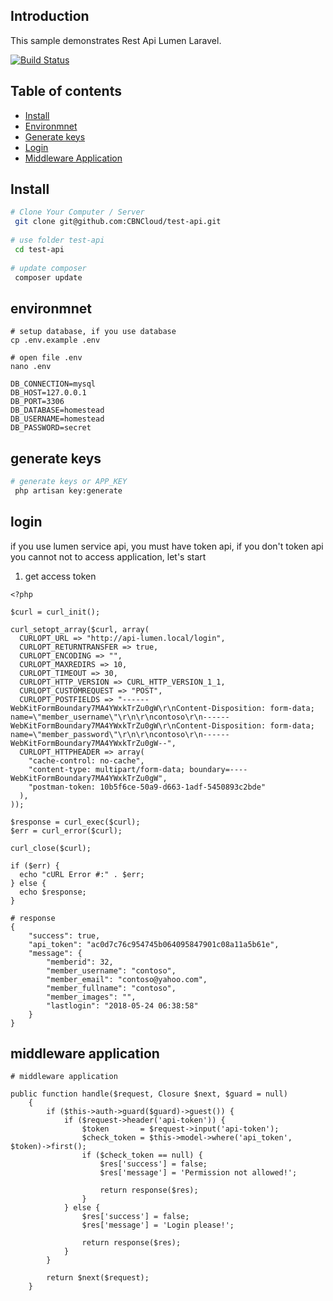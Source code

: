 ## Introduction
This sample demonstrates Rest Api Lumen Laravel.


[![Build Status](https://travis-ci.org/CBNCloud/test-api.svg?branch=master)](https://travis-ci.org/CBNCloud/test-api)

## Table of contents

<!--ts-->
   * [Install](#install)
   * [Environmnet](#environmnet)
   * [Generate keys](#generate-keys)
   * [Login ](#login)
   * [Middleware Application](#middleware-application)
<!--te-->

## Install

```bash
# Clone Your Computer / Server
 git clone git@github.com:CBNCloud/test-api.git
 
# use folder test-api
 cd test-api
 
# update composer 
 composer update

```

## environmnet
```
# setup database, if you use database
cp .env.example .env

# open file .env
nano .env 

DB_CONNECTION=mysql
DB_HOST=127.0.0.1
DB_PORT=3306
DB_DATABASE=homestead
DB_USERNAME=homestead
DB_PASSWORD=secret
```

## generate keys
```bash
# generate keys or APP_KEY
 php artisan key:generate
```

## login
if you use lumen service api, you must have token api, if you don't token api you cannot not to access application, let's start

1. get access token 
```
<?php

$curl = curl_init();

curl_setopt_array($curl, array(
  CURLOPT_URL => "http://api-lumen.local/login",
  CURLOPT_RETURNTRANSFER => true,
  CURLOPT_ENCODING => "",
  CURLOPT_MAXREDIRS => 10,
  CURLOPT_TIMEOUT => 30,
  CURLOPT_HTTP_VERSION => CURL_HTTP_VERSION_1_1,
  CURLOPT_CUSTOMREQUEST => "POST",
  CURLOPT_POSTFIELDS => "------WebKitFormBoundary7MA4YWxkTrZu0gW\r\nContent-Disposition: form-data; name=\"member_username\"\r\n\r\ncontoso\r\n------WebKitFormBoundary7MA4YWxkTrZu0gW\r\nContent-Disposition: form-data; name=\"member_password\"\r\n\r\ncontoso\r\n------WebKitFormBoundary7MA4YWxkTrZu0gW--",
  CURLOPT_HTTPHEADER => array(
    "cache-control: no-cache",
    "content-type: multipart/form-data; boundary=----WebKitFormBoundary7MA4YWxkTrZu0gW",
    "postman-token: 10b5f6ce-50a9-d663-1adf-5450893c2bde"
  ),
));

$response = curl_exec($curl);
$err = curl_error($curl);

curl_close($curl);

if ($err) {
  echo "cURL Error #:" . $err;
} else {
  echo $response;
}

# response 
{
    "success": true,
    "api_token": "ac0d7c76c954745b064095847901c08a11a5b61e",
    "message": {
        "memberid": 32,
        "member_username": "contoso",
        "member_email": "contoso@yahoo.com",
        "member_fullname": "contoso",
        "member_images": "",
        "lastlogin": "2018-05-24 06:38:58"
    }
}

```

## middleware application 
```
# middleware application 

public function handle($request, Closure $next, $guard = null)
    {
        if ($this->auth->guard($guard)->guest()) {
            if ($request->header('api-token')) {
                $token       = $request->input('api-token');
                $check_token = $this->model->where('api_token', $token)->first();
                if ($check_token == null) {
                    $res['success'] = false;
                    $res['message'] = 'Permission not allowed!';
                
                    return response($res);
                }
            } else {
                $res['success'] = false;
                $res['message'] = 'Login please!';
            
                return response($res);
            }
        }
    
        return $next($request);
    }
```
